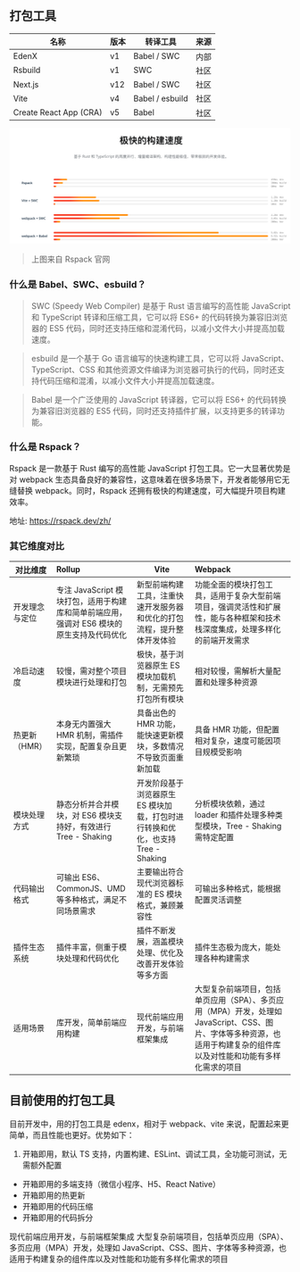 ## 打包工具
|名称|版本|转译工具|来源|
| ---- | ---- | ---- | ---- |
|EdenX|v1|Babel / SWC|内部|
|Rsbuild|v1|SWC|社区|
|Next.js|v12|Babel / SWC|社区|
|Vite|v4|Babel / esbuild|社区|
|Create React App (CRA)|v5|Babel|社区|

<img src="./assets/build.jpg">

> 上图来自 Rspack 官网


### 什么是 Babel、SWC、esbuild？
> SWC (Speedy Web Compiler) 是基于 Rust 语言编写的高性能 JavaScript 和 TypeScript 转译和压缩工具，它可以将 ES6+ 的代码转换为兼容旧浏览器的 ES5 代码，同时还支持压缩和混淆代码，以减小文件大小并提高加载速度。

> esbuild 是一个基于 Go 语言编写的快速构建工具，它可以将 JavaScript、TypeScript、CSS 和其他资源文件编译为浏览器可执行的代码，同时还支持代码压缩和混淆，以减小文件大小并提高加载速度。

> Babel 是一个广泛使用的 JavaScript 转译器，它可以将 ES6+ 的代码转换为兼容旧浏览器的 ES5 代码，同时还支持插件扩展，以支持更多的转译功能。


### 什么是 Rspack？
Rspack 是一款基于 Rust 编写的高性能 JavaScript 打包工具。它一大显著优势是对 webpack 生态具备良好的兼容性，这意味着在很多场景下，开发者能够用它无缝替换 webpack。同时，Rspack 还拥有极快的构建速度，可大幅提升项目构建效率。 

地址: https://rspack.dev/zh/


### 其它维度对比

 对比维度 | Rollup | Vite | Webpack | 
 |----------|:------------- |------|:----- |
 开发理念与定位 | 专注 JavaScript 模块打包，适用于构建库和简单前端应用，强调对 ES6 模块的原生支持及代码优化 | 新型前端构建工具，注重快速开发服务器和优化的打包流程，提升整体开发体验 | 功能全面的模块打包工具，适用于复杂大型前端项目，强调灵活性和扩展性，能与各种框架和技术栈深度集成，处理多样化的前端开发需求 |
冷启动速度 | 较慢，需对整个项目模块进行处理和打包 | 极快，基于浏览器原生 ES 模块加载机制，无需预先打包所有模块 | 相对较慢，需解析大量配置和处理多种资源 | 
热更新（HMR） | 本身无内置强大 HMR 机制，需插件实现，配置复杂且更新繁琐 | 具备出色的 HMR 功能，能快速更新模块，多数情况不导致页面重新加载 | 具备 HMR 功能，但配置相对复杂，速度可能因项目规模受影响 | 
模块处理方式 | 静态分析并合并模块，对 ES6 模块支持好，有效进行 Tree \- Shaking | 开发阶段基于浏览器原生 ES 模块加载，打包时进行转换和优化，也支持 Tree \- Shaking | 分析模块依赖，通过 loader 和插件处理多种类型模块，Tree \- Shaking 需特定配置 |
 代码输出格式 | 可输出 ES6、CommonJS、UMD 等多种格式，满足不同场景需求 | 主要输出符合现代浏览器标准的 ES 模块格式，兼顾兼容性 | 可输出多种格式，能根据配置灵活调整 | 
 插件生态系统 | 插件丰富，侧重于模块处理和代码优化 | 插件不断发展，涵盖模块处理、优化及改善开发体验等多方面 | 插件生态极为庞大，能处理各种构建需求 | 
 适用场景 | 库开发，简单前端应用构建 | 现代前端应用开发，与前端框架集成 | 大型复杂前端项目，包括单页应用（SPA）、多页应用（MPA）开发，处理如 JavaScript、CSS、图片、字体等多种资源，也适用于构建复杂的组件库以及对性能和功能有多样化需求的项目 
 

## 目前使用的打包工具
目前开发中，用的打包工具是 edenx，相对于 webpack、vite 来说，配置起来更简单，而且性能也更好。优势如下：

1. 开箱即用，默认 TS 支持，内置构建、ESLint、调试工具，全功能可测试，无需额外配置

- 开箱即用的多端支持（微信小程序、H5、React Native）
- 开箱即用的热更新
- 开箱即用的代码压缩
- 开箱即用的代码拆分

现代前端应用开发，与前端框架集成
大型复杂前端项目，包括单页应用（SPA）、多页应用（MPA）开发，处理如 JavaScript、CSS、图片、字体等多种资源，也适用于构建复杂的组件库以及对性能和功能有多样化需求的项目



